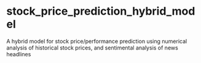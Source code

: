 # stock_price_prediction_hybrid_model
A hybrid model for stock price/performance prediction using numerical analysis of historical stock prices, and sentimental analysis of news headlines
